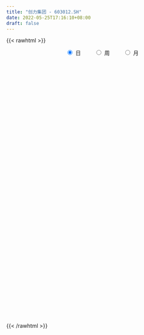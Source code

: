 ```yaml
---
title: "创力集团 - 603012.SH"
date: 2022-05-25T17:16:10+08:00
draft: false
---
```

{{< rawhtml >}}
    <div style="text-align: center">
        <label style="padding: 1rem;"><input style="margin-right: .5rem" type="radio" name="period" value="D" checked onclick="period_change(this)">日</label>
        <label style="padding: 1rem;"><input style="margin-right: .5rem" type="radio" name="period" value="W" onclick="period_change(this)">周</label>
        <label style="padding: 1rem;"><input style="margin-right: .5rem" type="radio" name="period" value="M" onclick="period_change(this)">月</label>
    </div>
    <div id="chart" style="height: 700px;"></div> 
    <script type="text/javascript">
        const D_v = [49134.76,52900.0,35816.13,26841.13,29057.6,27518.7,40029.19,51443.96,46994.17,50228.23,47856.1,53039.16,45746.02,43831.48,39618.85,50932.14,37937.6,41928.5,29334.98,62274.0,49939.37,54077.0,96234.49,54763.0,52448.29,65142.32,122065.35,50499.77,49640.0,62886.19,65295.44,42639.37,26432.0,39417.0,42743.32,111677.88,68795.83,71838.37,43746.39,52256.11,70603.45,44022.0,44581.0,100361.8,37269.0,68575.47,31323.61,36692.0,30633.0,45689.68,49119.52,37337.6,41322.17,32596.25,42592.63,42567.45,33638.66,44742.46,47388.34,33550.52,63958.04,43003.4,51099.55,42332.17,59109.23,91582.39,88339.27,42454.72,45867.67,53052.79,71386.95,60167.61,51679.77,152669.3,84692.85,54026.0,48400.93,95349.55,54876.94,103640.21,66366.0,68242.47,93197.24,145219.32,107615.46,129062.37,117780.43,135366.41,150474.89,130066.0,105312.2,91134.79,96729.47,118208.81,59027.81,66974.62,49202.6,153869.05,80289.12,54904.39,75326.44,35738.0,54633.0,38986.63,38415.63,35247.13,38140.43,32706.7,43052.57,28504.0,52843.4,66529.75,51780.32,41230.1,41879.2,38614.78,49550.28,45642.62,40125.0,41425.92,43320.78,47600.72,60922.6,105238.0,94136.9,88737.81,129281.83,122773.58,89080.49,118398.38,136989.49,129522.92,115368.65,111066.27,96239.95,100683.89,104683.62,68178.0,99521.0,63996.72,71053.99,85833.02,130014.89,91969.0,85530.6,113563.0,92791.98,64407.01,101480.06,86436.87,104416.87,83138.25,93404.64,58014.0,60402.0,59133.79,72729.0,60519.59,118370.67,86194.23,72369.69,76756.71,71812.62,79293.2,99622.66,94261.58,125903.48,103504.47,121017.3,78877.15,116694.32,89183.25,74666.32,106933.82,68731.0,74894.0,74485.32,49426.0,69170.62,58722.0,52043.0,72165.0,63357.92,68767.72,53890.54,53030.5,77468.39,75957.6,62634.0,46409.0,88555.0,54325.0,53070.68,86004.0,77472.02,138871.46,85417.32,92915.15,101293.27,104555.32,84916.66,65268.7,63273.0,124234.97,83502.46,73258.38,67217.0,63307.55,45918.98,48925.9,56658.88,69695.99,68005.3,42758.41,50721.0,74134.02,47641.63,55726.61,52522.43,55607.0,67197.0,64188.0,80020.0,52471.0,83960.81,71312.69,55351.85,92984.51,88103.36,75093.83,113442.0,84686.7,87783.46,67903.82,70673.42,65594.49,52925.0,54372.0,94815.0,80224.73,47563.49,50008.57,54007.0,59551.98,45198.87,40238.69,72656.3,94318.41,104133.36,62610.58]
const D_histogram = [0.0,-0.0069178348,-0.0121325961,-0.016604298,-0.0190871799,-0.0201434659,-0.0145500609,-0.0094522303,-0.0036471194,0.0029307132,0.0027235373,0.0051861375,0.0066667718,0.0055884044,0.0079914924,0.0054125582,0.0017483746,-0.0011315715,-0.0008137154,0.0040463597,0.006384001,0.0031744763,0.0100508182,0.0113782293,0.0142375729,0.0191511134,0.0256891364,0.0271004789,0.021971882,0.016153832,0.0069809369,0.0025520037,0.0000464961,-0.0087803284,-0.0089611469,0.0014124998,0.0050909251,0.0011775996,-0.000271686,-0.0045672026,-0.0033911509,-0.0013922542,-0.0047228162,-0.0169520116,-0.0245063367,-0.0350604449,-0.0379271126,-0.0389296056,-0.0354315061,-0.0368732626,-0.0418897809,-0.045597558,-0.0539303374,-0.0499241797,-0.0363659074,-0.0231920064,-0.0134494667,-0.007614057,-0.0083451685,-0.0029238756,0.0111815093,0.0191159994,0.0278285971,0.0326796818,0.0373343662,0.028773319,0.0123121113,0.0051358074,0.0003145297,-0.005969524,0.0018506716,0.0085243222,0.0147482448,0.0279885237,0.0314669406,0.0317636308,0.0331690109,0.0376727316,0.0386910628,0.0424886651,0.0426269308,0.0422817215,0.0415552074,0.0450003076,0.0399279294,0.0443699219,0.0314669942,0.0338243451,0.0295914583,0.0252114481,0.0221877223,0.0118257315,-0.0045340321,-0.0346341465,-0.0487152518,-0.0608412386,-0.0601184584,-0.0378414779,-0.0210052357,-0.0147956178,-0.0200055948,-0.0205672607,-0.0264354312,-0.0244127423,-0.0226000197,-0.0241532991,-0.0276798476,-0.0309188941,-0.0350138267,-0.0361598622,-0.0404205065,-0.0373833778,-0.0241025637,-0.0152532998,-0.0115253033,-0.0092618473,0.0015587681,0.0082375851,0.0145042199,0.0182364115,0.0239719109,0.0274168605,0.0336502958,0.043142567,0.0483378925,0.0530101629,0.0518834303,0.0559972802,0.0617761886,0.0617732166,0.0560911062,0.044466738,0.0283495443,0.0159402,0.0077454045,0.007709551,0.002561046,-0.0010606774,-0.0150203491,-0.0244827967,-0.0286601031,-0.0311550118,-0.0355845137,-0.0389987449,-0.040870582,-0.0352026328,-0.0288548407,-0.0255388152,-0.0178568994,-0.0109914105,-0.0043343141,0.0018530687,-0.0034315352,-0.0041345297,-0.0000050547,0.0011932664,0.0049560958,0.0062886999,0.0143101915,0.0139456765,0.0153322415,0.0087742453,0.0052186543,0.0056339384,0.0078653025,0.0085473456,0.0005449495,0.0028338114,-0.0025932965,-0.0061844497,-0.0186333384,-0.0314717874,-0.0374278954,-0.05398899,-0.0596132803,-0.0681627146,-0.0594349178,-0.046581915,-0.0285200358,-0.0119042243,-0.0015059126,-0.0012898635,0.0052992877,0.0065910104,0.0108614376,0.0116448277,0.0178331225,0.0276822377,0.028397481,0.0283909856,0.0189332771,0.0135770169,0.0059358912,0.0106513967,0.015820385,0.0235192894,0.022774052,0.0205524099,0.0098168853,-0.0063527532,-0.0154936212,-0.0177999694,-0.0265101037,-0.050204165,-0.0551299354,-0.0510991184,-0.041549323,-0.0276699022,-0.0174848627,-0.0069185717,-0.0030332196,0.0034878291,0.0081202046,0.0074783921,0.0092910106,0.0163548823,0.0167299121,0.0211510113,0.0195318432,0.0116144086,-0.0024147906,-0.0042175485,-0.0008056003,0.0044214476,0.0092257237,0.0166830224,0.01899247,0.0249309346,0.0161832773,0.0050340914,-0.0268308168,-0.0559084884,-0.0598894421,-0.0554531905,-0.037551068,-0.0197197905,-0.0123953665,-0.0037158454,0.0117482652,0.0153111548,0.0201273927,0.0254308555,0.0236837802,0.0226605816,0.0240076146,0.0241622244,0.0279735073,0.0363658777,0.0273232821,0.0313770757]
const D_fast = [0.0,-0.0086472934,-0.0168952038,-0.0255179802,-0.0327726571,-0.0388648096,-0.0369089198,-0.0341741467,-0.0292808157,-0.0219703049,-0.0214965963,-0.0177374618,-0.0145901346,-0.0142714009,-0.0098704397,-0.0110962344,-0.0143233244,-0.0174861633,-0.0173717361,-0.011500071,-0.0075664295,-0.0099823351,-0.0005932887,0.0035786798,0.0099974166,0.0196987355,0.0326590425,0.0408455048,0.0412098783,0.0394302863,0.0320026255,0.0282116932,0.0257178096,0.014695903,0.0122747977,0.0230015694,0.027952726,0.0243338004,0.0228165933,0.017379276,0.01770754,0.0193583732,0.0148471071,-0.0016200911,-0.0153010004,-0.0346202199,-0.0469686657,-0.0577035602,-0.0630633371,-0.0737234093,-0.0892123728,-0.1043195395,-0.1261349032,-0.1346097904,-0.130142995,-0.1227670955,-0.1163869225,-0.1124550271,-0.1152724307,-0.1105821067,-0.0936813445,-0.0809678545,-0.0652981076,-0.0522771024,-0.0382888265,-0.0396565439,-0.0530397238,-0.0589320758,-0.0636747211,-0.0714511558,-0.0631682923,-0.0543635611,-0.0444525774,-0.0242151675,-0.0128700155,-0.0046324175,0.0050652152,0.0189871188,0.0296782157,0.0440979843,0.0548929827,0.0651182038,0.0747804916,0.0894756687,0.0943852727,0.1099197458,0.1048835666,0.1156970037,0.1188619815,0.1207848333,0.1233080382,0.1159024803,0.0984092086,0.0596505576,0.0333906394,0.0060543429,-0.0082524915,0.0045641196,0.0161490528,0.0186597663,0.0084483906,0.0027449095,-0.0097321188,-0.0138126155,-0.0176498978,-0.025241502,-0.0356880123,-0.0466567824,-0.0595051717,-0.0696911728,-0.0840569437,-0.0903656595,-0.0831104862,-0.0780745473,-0.0772278766,-0.0772798824,-0.066069575,-0.0573313617,-0.047438672,-0.0391473775,-0.0274189003,-0.0171197356,-0.0024737263,0.0178041866,0.0350839852,0.0530087963,0.0648529213,0.0829660913,0.1041890468,0.1196293789,0.1279700451,0.1274623614,0.1184325538,0.1100082595,0.1037498151,0.1056413494,0.1011331059,0.097246213,0.0795314541,0.0639483073,0.0526059752,0.0423223135,0.0289966832,0.0158327657,0.0037432832,0.0006105742,-0.0002553439,-0.0033240223,-0.0001063313,0.0040113051,0.0095848229,0.0162354728,0.0100929852,0.0083563583,0.0124845696,0.0139812073,0.0189830607,0.0218878397,0.0334868792,0.0366087833,0.0418284087,0.0374639738,0.0352130464,0.0370368151,0.0412345049,0.0440533843,0.0361872256,0.0391845403,0.0331091083,0.0279718427,0.0108646193,-0.0098417764,-0.0251548583,-0.0552132003,-0.0757408108,-0.1013309237,-0.1074618564,-0.1062543323,-0.0953224621,-0.0816827066,-0.0716608731,-0.0717672899,-0.0638533168,-0.0609138414,-0.0539280548,-0.0502334578,-0.0395868823,-0.0228172077,-0.0150025942,-0.0079113432,-0.0126357324,-0.0145977384,-0.0207548913,-0.0133765366,-0.004252452,0.0093262747,0.0142745503,0.0171910107,0.0089097074,-0.0088481194,-0.0218623926,-0.0286187333,-0.0439563935,-0.0802014961,-0.0989097503,-0.1076537129,-0.1084912482,-0.1015293029,-0.0957154791,-0.086878831,-0.0837517839,-0.076358778,-0.0696963513,-0.0684685657,-0.0643331945,-0.0531806023,-0.0486230945,-0.0389142425,-0.0356504497,-0.0406642822,-0.055297179,-0.0581543241,-0.0549437759,-0.0486113661,-0.0415006591,-0.0298726048,-0.0228150396,-0.0106438414,-0.0153456794,-0.0252363425,-0.0638089549,-0.1068637486,-0.1258170628,-0.1352441088,-0.1267297533,-0.1138284235,-0.1096028412,-0.1018522813,-0.0834511044,-0.0760604262,-0.0662123401,-0.0545511634,-0.0503772937,-0.0457353469,-0.0383864102,-0.0321912443,-0.0213865845,-0.0039027447,-0.0061145198,0.0057835427]
const D_slow = [0.0,-0.0017294587,-0.0047626077,-0.0089136822,-0.0136854772,-0.0187213437,-0.0223588589,-0.0247219165,-0.0256336963,-0.024901018,-0.0242201337,-0.0229235993,-0.0212569064,-0.0198598053,-0.0178619321,-0.0165087926,-0.016071699,-0.0163545918,-0.0165580207,-0.0155464307,-0.0139504305,-0.0131568114,-0.0106441069,-0.0077995495,-0.0042401563,0.000547622,0.0069699061,0.0137450259,0.0192379964,0.0232764543,0.0250216886,0.0256596895,0.0256713135,0.0234762314,0.0212359447,0.0215890696,0.0228618009,0.0231562008,0.0230882793,0.0219464786,0.0210986909,0.0207506274,0.0195699233,0.0153319204,0.0092053363,0.000440225,-0.0090415531,-0.0187739545,-0.0276318311,-0.0368501467,-0.0473225919,-0.0587219814,-0.0722045658,-0.0846856107,-0.0937770876,-0.0995750891,-0.1029374558,-0.1048409701,-0.1069272622,-0.1076582311,-0.1048628538,-0.1000838539,-0.0931267047,-0.0849567842,-0.0756231927,-0.0684298629,-0.0653518351,-0.0640678832,-0.0639892508,-0.0654816318,-0.0650189639,-0.0628878833,-0.0592008221,-0.0522036912,-0.0443369561,-0.0363960484,-0.0281037956,-0.0186856128,-0.0090128471,0.0016093192,0.0122660519,0.0228364823,0.0332252841,0.044475361,0.0544573434,0.0655498239,0.0734165724,0.0818726587,0.0892705232,0.0955733853,0.1011203158,0.1040767487,0.1029432407,0.0942847041,0.0821058911,0.0668955815,0.0518659669,0.0424055974,0.0371542885,0.0334553841,0.0284539854,0.0233121702,0.0167033124,0.0106001268,0.0049501219,-0.0010882029,-0.0080081648,-0.0157378883,-0.024491345,-0.0335313105,-0.0436364372,-0.0529822816,-0.0590079226,-0.0628212475,-0.0657025733,-0.0680180351,-0.0676283431,-0.0655689468,-0.0619428919,-0.057383789,-0.0513908113,-0.0445365961,-0.0361240222,-0.0253383804,-0.0132539073,-0.0000013666,0.012969491,0.0269688111,0.0424128582,0.0578561623,0.0718789389,0.0829956234,0.0900830095,0.0940680595,0.0960044106,0.0979317983,0.0985720599,0.0983068905,0.0945518032,0.088431104,0.0812660783,0.0734773253,0.0645811969,0.0548315107,0.0446138652,0.035813207,0.0285994968,0.022214793,0.0177505681,0.0150027155,0.013919137,0.0143824042,0.0135245204,0.012490888,0.0124896243,0.0127879409,0.0140269648,0.0155991398,0.0191766877,0.0226631068,0.0264961672,0.0286897285,0.0299943921,0.0314028767,0.0333692023,0.0355060387,0.0356422761,0.0363507289,0.0357024048,0.0341562924,0.0294979578,0.0216300109,0.0122730371,-0.0012242104,-0.0161275305,-0.0331682091,-0.0480269386,-0.0596724173,-0.0668024263,-0.0697784823,-0.0701549605,-0.0704774264,-0.0691526045,-0.0675048518,-0.0647894924,-0.0618782855,-0.0574200049,-0.0504994454,-0.0434000752,-0.0363023288,-0.0315690095,-0.0281747553,-0.0266907825,-0.0240279333,-0.0200728371,-0.0141930147,-0.0084995017,-0.0033613992,-0.0009071779,-0.0024953662,-0.0063687715,-0.0108187639,-0.0174462898,-0.029997331,-0.0437798149,-0.0565545945,-0.0669419252,-0.0738594008,-0.0782306164,-0.0799602594,-0.0807185643,-0.079846607,-0.0778165559,-0.0759469578,-0.0736242052,-0.0695354846,-0.0653530066,-0.0600652538,-0.055182293,-0.0522786908,-0.0528823885,-0.0539367756,-0.0541381757,-0.0530328137,-0.0507263828,-0.0465556272,-0.0418075097,-0.035574776,-0.0315289567,-0.0302704339,-0.0369781381,-0.0509552602,-0.0659276207,-0.0797909183,-0.0891786853,-0.094108633,-0.0972074746,-0.0981364359,-0.0951993696,-0.091371581,-0.0863397328,-0.0799820189,-0.0740610739,-0.0683959285,-0.0623940248,-0.0563534687,-0.0493600919,-0.0402686224,-0.0334378019,-0.025593533]
const D_data = [['2021-05-14', 6.0784, 6.0883, 6.0193, 6.108],['2021-05-17', 6.108, 5.9799, 5.9799, 6.1474],['2021-05-18', 5.9799, 5.9602, 5.8913, 6.0095],['2021-05-19', 5.9405, 5.9307, 5.9011, 5.9405],['2021-05-20', 5.911, 5.9208, 5.911, 5.9701],['2021-05-21', 5.9208, 5.911, 5.9011, 5.9504],['2021-05-24', 5.9208, 5.9898, 5.911, 6.0095],['2021-05-25', 5.9799, 5.9996, 5.911, 6.0193],['2021-05-26', 5.9799, 6.0292, 5.9504, 6.039],['2021-05-27', 6.039, 6.0686, 6.0095, 6.0784],['2021-05-28', 6.0784, 5.9996, 5.9701, 6.0981],['2021-05-31', 5.9898, 6.039, 5.9307, 6.0686],['2021-06-01', 6.039, 6.039, 5.9898, 6.0686],['2021-06-02', 6.08, 6.01, 5.99, 6.08],['2021-06-03', 6.0, 6.06, 6.0, 6.08],['2021-06-04', 6.04, 6.0, 5.99, 6.07],['2021-06-07', 6.0, 5.97, 5.95, 6.02],['2021-06-08', 5.99, 5.96, 5.94, 6.01],['2021-06-09', 5.95, 5.99, 5.94, 6.0],['2021-06-10', 6.0, 6.06, 5.98, 6.06],['2021-06-11', 6.06, 6.05, 6.04, 6.1],['2021-06-15', 6.07, 5.98, 5.96, 6.1],['2021-06-16', 5.98, 6.12, 5.92, 6.15],['2021-06-17', 6.14, 6.08, 6.06, 6.15],['2021-06-18', 6.06, 6.12, 6.05, 6.13],['2021-06-21', 6.1, 6.18, 6.08, 6.2],['2021-06-22', 6.19, 6.25, 6.15, 6.38],['2021-06-23', 6.26, 6.23, 6.2, 6.27],['2021-06-24', 6.23, 6.16, 6.14, 6.25],['2021-06-25', 6.16, 6.14, 6.1, 6.22],['2021-06-28', 6.14, 6.07, 6.07, 6.15],['2021-06-29', 6.07, 6.1, 6.04, 6.12],['2021-06-30', 6.12, 6.11, 6.07, 6.12],['2021-07-01', 6.09, 6.0, 6.0, 6.1],['2021-07-02', 5.99, 6.08, 5.96, 6.08],['2021-07-05', 6.1, 6.24, 6.01, 6.25],['2021-07-06', 6.22, 6.2, 6.14, 6.22],['2021-07-07', 6.18, 6.11, 6.08, 6.21],['2021-07-08', 6.11, 6.13, 6.09, 6.16],['2021-07-09', 6.13, 6.08, 6.05, 6.14],['2021-07-12', 6.1, 6.14, 6.08, 6.17],['2021-07-13', 6.16, 6.16, 6.09, 6.17],['2021-07-14', 6.15, 6.09, 6.08, 6.16],['2021-07-15', 6.1, 5.93, 5.89, 6.11],['2021-07-16', 5.95, 5.92, 5.91, 5.98],['2021-07-19', 5.92, 5.81, 5.76, 5.92],['2021-07-20', 5.78, 5.84, 5.73, 5.84],['2021-07-21', 5.85, 5.82, 5.79, 5.87],['2021-07-22', 5.81, 5.85, 5.78, 5.85],['2021-07-23', 5.85, 5.76, 5.75, 5.85],['2021-07-26', 5.74, 5.66, 5.6, 5.77],['2021-07-27', 5.63, 5.61, 5.6, 5.74],['2021-07-28', 5.61, 5.47, 5.42, 5.66],['2021-07-29', 5.53, 5.56, 5.48, 5.58],['2021-07-30', 5.53, 5.68, 5.51, 5.71],['2021-08-02', 5.68, 5.71, 5.61, 5.71],['2021-08-03', 5.71, 5.7, 5.67, 5.77],['2021-08-04', 5.71, 5.67, 5.64, 5.73],['2021-08-05', 5.66, 5.58, 5.58, 5.71],['2021-08-06', 5.63, 5.65, 5.56, 5.65],['2021-08-09', 5.66, 5.8, 5.65, 5.83],['2021-08-10', 5.84, 5.78, 5.73, 5.84],['2021-08-11', 5.79, 5.84, 5.75, 5.85],['2021-08-12', 5.82, 5.84, 5.81, 5.87],['2021-08-13', 5.83, 5.88, 5.76, 5.89],['2021-08-16', 5.72, 5.72, 5.66, 5.75],['2021-08-17', 5.7, 5.56, 5.55, 5.72],['2021-08-18', 5.54, 5.61, 5.52, 5.62],['2021-08-19', 5.6, 5.6, 5.54, 5.62],['2021-08-20', 5.57, 5.54, 5.48, 5.59],['2021-08-23', 5.57, 5.71, 5.57, 5.73],['2021-08-24', 5.74, 5.73, 5.7, 5.77],['2021-08-25', 5.73, 5.76, 5.69, 5.77],['2021-08-26', 5.78, 5.91, 5.75, 6.05],['2021-08-27', 5.94, 5.85, 5.82, 5.96],['2021-08-30', 5.83, 5.84, 5.8, 5.88],['2021-08-31', 5.84, 5.88, 5.82, 5.91],['2021-09-01', 5.87, 5.96, 5.86, 6.04],['2021-09-02', 5.98, 5.96, 5.89, 5.98],['2021-09-03', 5.96, 6.04, 5.91, 6.12],['2021-09-06', 6.07, 6.04, 5.97, 6.07],['2021-09-07', 6.04, 6.07, 6.02, 6.1],['2021-09-08', 6.07, 6.1, 6.06, 6.15],['2021-09-09', 6.11, 6.2, 6.09, 6.34],['2021-09-10', 6.21, 6.13, 6.11, 6.28],['2021-09-13', 6.1, 6.29, 6.08, 6.34],['2021-09-14', 6.26, 6.09, 6.07, 6.31],['2021-09-15', 6.08, 6.29, 6.07, 6.35],['2021-09-16', 6.31, 6.24, 6.21, 6.45],['2021-09-17', 6.34, 6.25, 6.18, 6.5],['2021-09-22', 6.17, 6.28, 6.1, 6.28],['2021-09-23', 6.27, 6.18, 6.15, 6.33],['2021-09-24', 6.19, 6.05, 6.03, 6.2],['2021-09-27', 6.02, 5.75, 5.74, 6.07],['2021-09-28', 5.75, 5.81, 5.71, 5.88],['2021-09-29', 5.79, 5.73, 5.73, 5.87],['2021-09-30', 5.8, 5.82, 5.78, 5.87],['2021-10-08', 5.85, 6.12, 5.85, 6.24],['2021-10-11', 6.19, 6.14, 6.07, 6.19],['2021-10-12', 6.16, 6.06, 6.02, 6.16],['2021-10-13', 6.06, 5.91, 5.85, 6.09],['2021-10-14', 5.92, 5.94, 5.89, 5.97],['2021-10-15', 5.95, 5.84, 5.83, 5.95],['2021-10-18', 5.84, 5.91, 5.81, 5.93],['2021-10-19', 5.91, 5.9, 5.88, 5.95],['2021-10-20', 5.89, 5.84, 5.82, 5.89],['2021-10-21', 5.83, 5.78, 5.76, 5.86],['2021-10-22', 5.76, 5.74, 5.73, 5.83],['2021-10-25', 5.74, 5.68, 5.64, 5.77],['2021-10-26', 5.66, 5.67, 5.64, 5.71],['2021-10-27', 5.67, 5.58, 5.5, 5.67],['2021-10-28', 5.7, 5.63, 5.58, 5.78],['2021-10-29', 5.63, 5.77, 5.58, 5.77],['2021-11-01', 5.78, 5.75, 5.68, 5.8],['2021-11-02', 5.75, 5.7, 5.68, 5.79],['2021-11-03', 5.7, 5.68, 5.64, 5.72],['2021-11-04', 5.69, 5.81, 5.69, 5.81],['2021-11-05', 5.81, 5.8, 5.78, 5.87],['2021-11-08', 5.76, 5.83, 5.74, 5.86],['2021-11-09', 5.82, 5.83, 5.8, 5.86],['2021-11-10', 5.84, 5.89, 5.78, 5.89],['2021-11-11', 5.89, 5.9, 5.85, 5.92],['2021-11-12', 5.91, 5.98, 5.88, 6.01],['2021-11-15', 5.94, 6.09, 5.93, 6.15],['2021-11-16', 6.09, 6.11, 6.04, 6.16],['2021-11-17', 6.13, 6.17, 6.06, 6.2],['2021-11-18', 6.16, 6.15, 6.14, 6.34],['2021-11-19', 6.14, 6.27, 6.12, 6.31],['2021-11-22', 6.3, 6.37, 6.28, 6.38],['2021-11-23', 6.38, 6.37, 6.29, 6.44],['2021-11-24', 6.36, 6.34, 6.25, 6.38],['2021-11-25', 6.35, 6.27, 6.24, 6.35],['2021-11-26', 6.27, 6.18, 6.15, 6.3],['2021-11-29', 6.16, 6.18, 6.06, 6.22],['2021-11-30', 6.18, 6.2, 6.16, 6.32],['2021-12-01', 6.22, 6.3, 6.15, 6.3],['2021-12-02', 6.36, 6.24, 6.21, 6.39],['2021-12-03', 6.28, 6.25, 6.16, 6.28],['2021-12-06', 6.26, 6.08, 6.06, 6.26],['2021-12-07', 6.13, 6.07, 6.02, 6.15],['2021-12-08', 6.1, 6.09, 6.04, 6.13],['2021-12-09', 6.09, 6.08, 6.05, 6.12],['2021-12-10', 6.05, 6.02, 5.98, 6.1],['2021-12-13', 6.02, 5.99, 5.97, 6.05],['2021-12-14', 5.99, 5.97, 5.91, 6.0],['2021-12-15', 5.99, 6.05, 5.95, 6.07],['2021-12-16', 6.05, 6.07, 6.01, 6.07],['2021-12-17', 6.07, 6.04, 6.02, 6.08],['2021-12-20', 6.01, 6.11, 5.95, 6.11],['2021-12-21', 6.09, 6.13, 6.06, 6.14],['2021-12-22', 6.13, 6.16, 6.1, 6.23],['2021-12-23', 6.16, 6.19, 6.14, 6.23],['2021-12-24', 6.21, 6.05, 6.04, 6.23],['2021-12-27', 6.05, 6.09, 6.02, 6.12],['2021-12-28', 6.09, 6.16, 6.05, 6.17],['2021-12-29', 6.15, 6.14, 6.1, 6.17],['2021-12-30', 6.14, 6.19, 6.12, 6.21],['2021-12-31', 6.21, 6.18, 6.15, 6.24],['2022-01-04', 6.17, 6.3, 6.16, 6.33],['2022-01-05', 6.27, 6.23, 6.17, 6.29],['2022-01-06', 6.25, 6.27, 6.2, 6.29],['2022-01-07', 6.26, 6.17, 6.17, 6.29],['2022-01-10', 6.16, 6.19, 6.14, 6.21],['2022-01-11', 6.21, 6.24, 6.19, 6.29],['2022-01-12', 6.23, 6.28, 6.2, 6.3],['2022-01-13', 6.32, 6.28, 6.25, 6.35],['2022-01-14', 6.27, 6.16, 6.13, 6.29],['2022-01-17', 6.19, 6.28, 6.16, 6.31],['2022-01-18', 6.29, 6.18, 6.13, 6.33],['2022-01-19', 6.17, 6.18, 6.12, 6.22],['2022-01-20', 6.17, 6.02, 6.02, 6.24],['2022-01-21', 6.0, 5.93, 5.92, 6.09],['2022-01-24', 5.96, 5.94, 5.84, 5.99],['2022-01-25', 5.9, 5.71, 5.66, 5.92],['2022-01-26', 5.73, 5.74, 5.67, 5.76],['2022-01-27', 5.75, 5.61, 5.6, 5.75],['2022-01-28', 5.68, 5.77, 5.63, 5.84],['2022-02-07', 5.8, 5.83, 5.78, 5.86],['2022-02-08', 5.86, 5.94, 5.8, 5.94],['2022-02-09', 5.95, 5.99, 5.92, 6.01],['2022-02-10', 5.98, 5.97, 5.94, 6.01],['2022-02-11', 5.95, 5.86, 5.84, 6.03],['2022-02-14', 5.89, 5.95, 5.83, 6.0],['2022-02-15', 5.97, 5.9, 5.83, 5.97],['2022-02-16', 5.9, 5.95, 5.9, 5.97],['2022-02-17', 5.94, 5.92, 5.91, 5.99],['2022-02-18', 5.9, 6.01, 5.87, 6.06],['2022-02-21', 6.01, 6.11, 5.98, 6.11],['2022-02-22', 6.08, 6.04, 6.0, 6.09],['2022-02-23', 6.03, 6.05, 6.02, 6.1],['2022-02-24', 6.05, 5.92, 5.83, 6.07],['2022-02-25', 5.94, 5.94, 5.91, 6.0],['2022-02-28', 5.95, 5.88, 5.86, 5.97],['2022-03-01', 5.92, 6.03, 5.92, 6.05],['2022-03-02', 6.01, 6.07, 5.99, 6.09],['2022-03-03', 6.08, 6.15, 6.07, 6.22],['2022-03-04', 6.15, 6.08, 6.05, 6.16],['2022-03-07', 6.1, 6.07, 6.05, 6.18],['2022-03-08', 6.03, 5.94, 5.91, 6.08],['2022-03-09', 5.94, 5.8, 5.63, 5.98],['2022-03-10', 5.88, 5.81, 5.79, 5.93],['2022-03-11', 5.77, 5.85, 5.67, 5.86],['2022-03-14', 5.79, 5.72, 5.72, 5.86],['2022-03-15', 5.74, 5.41, 5.36, 5.74],['2022-03-16', 5.5, 5.52, 5.31, 5.56],['2022-03-17', 5.57, 5.58, 5.55, 5.64],['2022-03-18', 5.58, 5.64, 5.53, 5.67],['2022-03-21', 5.62, 5.72, 5.62, 5.74],['2022-03-22', 5.7, 5.71, 5.67, 5.74],['2022-03-23', 5.72, 5.75, 5.66, 5.76],['2022-03-24', 5.72, 5.69, 5.67, 5.74],['2022-03-25', 5.69, 5.74, 5.64, 5.81],['2022-03-28', 5.72, 5.74, 5.63, 5.83],['2022-03-29', 5.76, 5.68, 5.66, 5.78],['2022-03-30', 5.69, 5.71, 5.67, 5.74],['2022-03-31', 5.73, 5.8, 5.67, 5.8],['2022-04-01', 5.75, 5.74, 5.7, 5.81],['2022-04-06', 5.71, 5.81, 5.71, 5.83],['2022-04-07', 5.78, 5.75, 5.7, 5.82],['2022-04-08', 5.72, 5.65, 5.62, 5.75],['2022-04-11', 5.62, 5.51, 5.43, 5.69],['2022-04-12', 5.49, 5.61, 5.45, 5.64],['2022-04-13', 5.61, 5.67, 5.56, 5.77],['2022-04-14', 5.69, 5.71, 5.65, 5.76],['2022-04-15', 5.68, 5.73, 5.64, 5.85],['2022-04-18', 5.73, 5.8, 5.7, 5.83],['2022-04-19', 5.83, 5.77, 5.74, 5.83],['2022-04-20', 5.76, 5.85, 5.76, 5.91],['2022-04-21', 5.82, 5.67, 5.66, 5.9],['2022-04-22', 5.63, 5.59, 5.54, 5.69],['2022-04-25', 5.56, 5.2, 5.15, 5.56],['2022-04-26', 5.2, 5.03, 5.01, 5.27],['2022-04-27', 5.02, 5.2, 5.0, 5.23],['2022-04-28', 5.19, 5.25, 5.15, 5.28],['2022-04-29', 5.24, 5.43, 5.24, 5.49],['2022-05-05', 5.45, 5.49, 5.42, 5.59],['2022-05-06', 5.41, 5.4, 5.31, 5.46],['2022-05-09', 5.35, 5.44, 5.34, 5.5],['2022-05-10', 5.41, 5.58, 5.37, 5.64],['2022-05-11', 5.56, 5.48, 5.47, 5.62],['2022-05-12', 5.43, 5.52, 5.41, 5.53],['2022-05-13', 5.54, 5.56, 5.48, 5.56],['2022-05-16', 5.57, 5.49, 5.48, 5.59],['2022-05-17', 5.5, 5.5, 5.4, 5.51],['2022-05-18', 5.48, 5.54, 5.48, 5.57],['2022-05-19', 5.48, 5.54, 5.44, 5.54],['2022-05-20', 5.54, 5.61, 5.52, 5.64],['2022-05-23', 5.61, 5.72, 5.58, 5.74],['2022-05-24', 5.8, 5.52, 5.52, 5.8],['2022-05-25', 5.53, 5.69, 5.53, 5.7]]
const W_v = [105247.36,137842.44,85146.17,95644.42,112969.95,195517.66,73895.87,112610.85,242609.69,505436.7500000001,366494.74,169638.39,194723.66,122050.23,93351.18,89242.83,87369.17,117222.63,80517.24,59405.29,129270.15,161091.25,87590.98,55662.98,62941.27,247793.14,72636.02,79813.88,66502.0,137229.39,30449.91,17269.0,56887.29,96688.66,65931.71,70434.5,73745.98,54755.0,78819.6,128173.38,78892.45,33805.63,158779.56,95606.41,98646.13,178198.66,222525.4,204580.41,141627.72,99595.0,203423.98,167184.68,74046.44,66347.65,217380.08,265452.09,84425.92,56750.46,77958.43,202042.98,112754.0,225636.35,242114.74,260082.81,167919.29,117003.52,324337.81,201101.0,126454.95,168711.06,165457.18,209551.4,76734.18,53955.3,140613.88,80121.52,173353.58,99918.36,81402.83,83582.55,90172.47,356916.36,435969.1,510467.9500000001,595436.54,315039.41,236651.69,338543.54,278069.07,218567.07,853089.12,158027.34,514707.32,343469.91,308539.74,420811.97,385296.14,338963.21,343234.47,246878.87,288758.91,156318.5,244978.53,160645.76,109330.0,182703.14,252841.56,257412.2,195202.34,231028.4,506430.15,870563.5999999999,504553.51,74813.41,427600.59,447072.93,407822.67,533213.76,263323.68,357629.54,438578.41,437084.3,660596.99,6839292.3900000006,3842480.3000000003,1636933.8999999999,1484997.4099999999,1430325.2399999998,1326286.02,816589.5600000001,1278328.3100000001,1288887.6400000001,1668083.5,1428461.24,1464945.29,1592812.8499999999,851714.04,633138.03,1136349.4100000001,1540359.97,1581999.6699999999,846848.03,835350.37,741372.58,813012.67,1104414.9199999999,554375.61,744243.74,577262.3100000001,525088.92,331144.44,1640024.6699999999,2794530.9800000004,1899220.5299999998,1102976.26,637766.42,770234.3,765613.62,724834.0699999999,893181.4999999999,710309.3899999999,1039313.1900000001,464496.02,328950.17,150393.83,47370.74,297278.15,255096.34,332105.46,400703.73,329577.8,313544.92,293853.07,210911.88,267040.31,379275.62,266733.91,247039.74,304703.18,305597.99,270402.96,230199.13,305941.99,138955.22,127978.85,311112.43,290944.6,247826.74,205057.86,239040.69,189899.52,130952.62,176720.93,690055.03,319963.23,84057.1,261819.24,172133.56,236551.65,233167.65,221414.45,257522.78,350233.63,216527.13,348314.58,296837.25,212913.76,202968.17,201887.43,259502.39,321296.84,420596.48,356293.63,480640.49,662750.1,293176.46,293413.84,153869.05,300890.95,183496.52,242710.04,216916.98,233395.02,540168.12,589359.9299999999,480851.73,450419.6200000001,448261.59,468876.69,310798.38,353691.3,470893.54,509276.49,399710.46,301526.62,316515.07,327880.6,440835.48,448949.1,411485.81,284507.3,283260.36,163856.04,347836.81,382846.24,424489.4,118519.49,326983.79,271652.84,261062.35]
const W_histogram = [0.0,-0.0036950427,-0.0088912951,-0.0141167841,-0.0190544941,-0.0050279626,-0.0001711538,0.0147022723,0.0374977011,0.1064806129,0.111860266,0.1020966976,0.1059036807,0.0635815181,0.0326022916,-0.0118879837,-0.0261559778,-0.076099306,-0.1222033658,-0.1410417948,-0.124850767,-0.1063560179,-0.1130161403,-0.1132785206,-0.106176588,-0.0890497705,-0.0854286482,-0.0730178353,-0.0851487113,-0.117371224,-0.119584645,-0.1093777959,-0.0855071416,-0.049208388,-0.0340012257,-0.0364349776,-0.0189166842,-0.0107130155,0.0017192727,0.0044485603,-0.0002950805,0.0046942553,0.0247525817,0.0395930808,0.0459872505,0.0657416623,0.0914529368,0.0540561199,0.0257454469,0.0330944651,0.0052550919,-0.0072374031,-0.0125409379,-0.0037337346,0.0283405251,0.0521731711,0.0626625288,0.0634704687,0.0685595642,0.0827310734,0.0923591934,0.1387188508,0.1780854183,0.1802220914,0.146107627,0.1192343301,0.1191156146,0.1069871549,0.0908247072,0.0721486751,0.0830889721,0.0671952513,0.0419846198,0.018982329,0.0251769932,0.0294487136,0.0297543762,0.0256268752,0.0021393416,-0.0161359641,-0.0109404309,-0.004293675,0.0171808974,0.0201341102,0.0664417803,0.0865134562,0.0802187265,0.0810939081,0.0682612892,0.0355732714,0.0751314451,0.1000870733,0.116210869,0.0897340673,0.0730753126,0.0893082705,0.0984523503,0.1191825093,0.1414766471,0.1346632118,0.1184245075,0.0875166675,0.0619115086,0.0352279325,0.0060726289,-0.0206284882,-0.0225509035,-0.0293332401,-0.0306535856,-0.0084811242,0.0415874887,0.1593453918,0.2694123037,0.3402587625,0.3832712566,0.4032271152,0.4055155398,0.4187307025,0.390445634,0.3161925822,0.3022235924,0.2557303411,-0.2407525569,-0.6079419932,-0.7956392334,-0.9033815341,-0.9439597032,-0.9325652367,-0.898273523,-0.8717869212,-0.8657908281,-0.8099563515,-0.6847490684,-0.6212951679,-0.49324121,-0.4218067028,-0.3774371207,-0.3359318525,-0.2341270415,-0.1354388331,-0.0697212358,-0.0484980011,0.0123177439,0.0741902649,0.0934648489,0.1003815686,0.1207485931,0.1494539506,0.1665940989,0.1870517399,0.1943308806,0.2509952323,0.2979799435,0.3131129636,0.2810054424,0.2643397872,0.2393912453,0.2351575326,0.2241099075,0.22205729,0.2026143134,0.1797402836,0.150482716,0.0951468999,0.0594688809,0.0447709639,0.0363417859,0.0145934797,-0.0005605079,-0.0007279659,-0.0040637996,0.0040024969,-0.0007064579,0.0012804695,-0.0228158218,-0.0562911549,-0.084955121,-0.0862774294,-0.0984869256,-0.1009374959,-0.0994272567,-0.099058637,-0.1249750658,-0.1179491252,-0.0803109814,-0.0472736593,-0.0112073017,0.0060279808,0.0231279126,0.0379302997,0.0384835471,0.0406784545,0.0480915847,0.0695984303,0.0709943149,0.0790335865,0.0906352391,0.0847968494,0.0851092848,0.0834378607,0.0835857949,0.0859521572,0.086198153,0.0798003725,0.0732209626,0.0564949029,0.034157164,0.0145006766,0.0007130043,0.0079175318,-0.0084922239,0.0026581088,0.0228338739,0.041175149,0.0592258047,0.0555914206,0.03651456,0.0424988328,0.0267661244,0.0096725416,0.0008963136,-0.0022087361,0.0079812545,0.0329718948,0.041603383,0.0496447984,0.0376363737,0.0295592341,0.0236640168,0.0270496077,0.0270786266,0.0249405724,0.0074595884,-0.0142714301,-0.0215401686,-0.0154850366,-0.0154007733,-0.0056265412,-0.0138909173,-0.0317202978,-0.0347544194,-0.0346586598,-0.0382707668,-0.0330813104,-0.0366117315,-0.0466154402,-0.0517495268,-0.0413189876,-0.0286053973,-0.0131475748]
const W_fast = [0.0,-0.0046188034,-0.0120378796,-0.0207925645,-0.0304938982,-0.0177243573,-0.0129103369,0.0056386573,0.0378085114,0.1334115764,0.166756296,0.182516902,0.2127998052,0.1863730222,0.1635443686,0.1160820974,0.0952751088,0.0263069541,-0.0503479472,-0.1044468248,-0.1194684888,-0.1275627442,-0.1624769017,-0.1910589122,-0.2105011265,-0.2156367517,-0.2333727914,-0.2392164373,-0.2726344912,-0.3341998098,-0.3663093921,-0.383446992,-0.3809531231,-0.3569564665,-0.3502496106,-0.3617921069,-0.3490029845,-0.3434775697,-0.3306154633,-0.3267740356,-0.3315914466,-0.3254285469,-0.2991820752,-0.2744433059,-0.2565523235,-0.2203624961,-0.1717879875,-0.1956707743,-0.2175450857,-0.2019224511,-0.2284480514,-0.2427498972,-0.2511886664,-0.2433148968,-0.2041555059,-0.167279567,-0.1411245771,-0.1244490201,-0.1022200336,-0.067365756,-0.0346478376,0.0463915325,0.1302794546,0.1774716505,0.1798840928,0.1828193785,0.2124795667,0.2270978957,0.2336416248,0.2330027615,0.2647153015,0.2656203935,0.250905917,0.2326492084,0.2451381209,0.2567720197,0.2645162763,0.2667954942,0.243842796,0.2215334992,0.2239939248,0.2295672619,0.2553370587,0.2633237991,0.3262419142,0.3679419541,0.3817019061,0.4028505647,0.407083268,0.3832885681,0.4416296031,0.4916069996,0.5367835126,0.5327402278,0.5343503011,0.5729103267,0.606667494,0.6571932804,0.71485658,0.7417089477,0.7550763702,0.7460476971,0.7359204153,0.7180438223,0.6904066759,0.6585484368,0.6509882957,0.636872649,0.6278889071,0.6479410875,0.7084065726,0.8660008236,1.0434208115,1.1993319608,1.3381622691,1.4589249065,1.562592216,1.6804900544,1.7498163943,1.7546114881,1.8161983965,1.8336377304,1.2769666931,0.7577917586,0.37118471,0.0375970257,-0.2389710691,-0.4607179118,-0.6509945788,-0.8424547073,-1.0529063213,-1.1995609325,-1.2455409165,-1.337410808,-1.3326671526,-1.3666843211,-1.4166740192,-1.4591517141,-1.4158786635,-1.3510501634,-1.302762875,-1.2936641406,-1.2297689596,-1.1493488723,-1.1067080761,-1.0746959642,-1.0241417915,-0.9580729463,-0.8992842734,-0.8320636974,-0.7762018365,-0.6567886767,-0.5353089797,-0.4418977187,-0.4037538793,-0.3543345876,-0.3194353183,-0.2648796477,-0.2198997959,-0.166438091,-0.1352274893,-0.1131664481,-0.1048033367,-0.1363524279,-0.1571632267,-0.1606684026,-0.1600121342,-0.1781120705,-0.193406185,-0.1937556344,-0.1981074181,-0.1890404974,-0.1939260667,-0.1916190219,-0.2214192686,-0.2689673905,-0.3188701368,-0.3417618025,-0.3785930301,-0.4062779744,-0.4296245493,-0.4540205889,-0.5111807842,-0.5336421248,-0.5160817265,-0.4948628192,-0.4615982871,-0.4428560093,-0.4199740993,-0.3956891373,-0.3855150032,-0.3731504821,-0.3537144558,-0.3148080026,-0.2956635393,-0.267865871,-0.2336054087,-0.218244586,-0.1966548294,-0.1774667883,-0.1564224053,-0.1325680038,-0.1107724698,-0.0972201571,-0.0854943263,-0.0880966603,-0.1018951082,-0.1179264265,-0.1315358477,-0.1223519373,-0.1408847489,-0.1290698891,-0.1031856554,-0.0745505931,-0.0416934862,-0.0314300152,-0.0413782357,-0.0247692548,-0.0338104321,-0.0484858795,-0.0570380291,-0.0606952628,-0.0485099585,-0.0152763446,0.0037559894,0.0242086044,0.0216092731,0.0209219421,0.020942729,0.0310907218,0.0378893974,0.0419864863,0.0263703994,0.0010715233,-0.0115822573,-0.0093983845,-0.0131643146,-0.0047967177,-0.0165338231,-0.0422932781,-0.0540160046,-0.0625849099,-0.0757647085,-0.0788455797,-0.0915289338,-0.1131865025,-0.1312579708,-0.1311571786,-0.1255949376,-0.1134240087]
const W_slow = [0.0,-0.0009237607,-0.0031465845,-0.0066757805,-0.011439404,-0.0126963947,-0.0127391831,-0.009063615,0.0003108103,0.0269309635,0.05489603,0.0804202044,0.1068961245,0.1227915041,0.130942077,0.1279700811,0.1214310866,0.1024062601,0.0718554187,0.03659497,0.0053822782,-0.0212067263,-0.0494607614,-0.0777803915,-0.1043245385,-0.1265869812,-0.1479441432,-0.166198602,-0.1874857799,-0.2168285858,-0.2467247471,-0.2740691961,-0.2954459815,-0.3077480785,-0.3162483849,-0.3253571293,-0.3300863003,-0.3327645542,-0.332334736,-0.3312225959,-0.3312963661,-0.3301228022,-0.3239346568,-0.3140363866,-0.302539574,-0.2861041584,-0.2632409242,-0.2497268943,-0.2432905325,-0.2350169163,-0.2337031433,-0.2355124941,-0.2386477285,-0.2395811622,-0.2324960309,-0.2194527382,-0.203787106,-0.1879194888,-0.1707795977,-0.1500968294,-0.127007031,-0.0923273183,-0.0478059637,-0.0027504409,0.0337764659,0.0635850484,0.0933639521,0.1201107408,0.1428169176,0.1608540864,0.1816263294,0.1984251422,0.2089212972,0.2136668794,0.2199611277,0.2273233061,0.2347619002,0.241168619,0.2417034544,0.2376694633,0.2349343556,0.2338609369,0.2381561612,0.2431896888,0.2598001339,0.2814284979,0.3014831796,0.3217566566,0.3388219789,0.3477152967,0.366498158,0.3915199263,0.4205726436,0.4430061604,0.4612749886,0.4836020562,0.5082151437,0.5380107711,0.5733799329,0.6070457358,0.6366518627,0.6585310296,0.6740089067,0.6828158898,0.6843340471,0.679176925,0.6735391991,0.6662058891,0.6585424927,0.6564222117,0.6668190838,0.7066554318,0.7740085077,0.8590731983,0.9548910125,1.0556977913,1.1570766762,1.2617593519,1.3593707604,1.4384189059,1.513974804,1.5779073893,1.5177192501,1.3657337518,1.1668239434,0.9409785599,0.7049886341,0.4718473249,0.2472789442,0.0293322139,-0.1871154931,-0.389604581,-0.5607918481,-0.7161156401,-0.8394259426,-0.9448776183,-1.0392368985,-1.1232198616,-1.181751622,-1.2156113303,-1.2330416392,-1.2451661395,-1.2420867035,-1.2235391373,-1.200172925,-1.1750775329,-1.1448903846,-1.1075268969,-1.0658783722,-1.0191154373,-0.9705327171,-0.907783909,-0.8332889232,-0.7550106823,-0.6847593217,-0.6186743749,-0.5588265635,-0.5000371804,-0.4440097035,-0.388495381,-0.3378418026,-0.2929067317,-0.2552860527,-0.2314993278,-0.2166321076,-0.2054393666,-0.1963539201,-0.1927055502,-0.1928456771,-0.1930276686,-0.1940436185,-0.1930429943,-0.1932196088,-0.1928994914,-0.1986034468,-0.2126762355,-0.2339150158,-0.2554843731,-0.2801061045,-0.3053404785,-0.3301972927,-0.3549619519,-0.3862057184,-0.4156929997,-0.435770745,-0.4475891599,-0.4503909853,-0.4488839901,-0.4431020119,-0.433619437,-0.4239985503,-0.4138289366,-0.4018060404,-0.3844064329,-0.3666578542,-0.3468994575,-0.3242406478,-0.3030414354,-0.2817641142,-0.260904649,-0.2400082003,-0.218520161,-0.1969706227,-0.1770205296,-0.158715289,-0.1445915632,-0.1360522722,-0.1324271031,-0.132248852,-0.1302694691,-0.132392525,-0.1317279978,-0.1260195294,-0.1157257421,-0.1009192909,-0.0870214358,-0.0778927958,-0.0672680876,-0.0605765565,-0.0581584211,-0.0579343427,-0.0584865267,-0.0564912131,-0.0482482394,-0.0378473936,-0.025436194,-0.0160271006,-0.0086372921,-0.0027212879,0.0040411141,0.0108107707,0.0170459138,0.0189108109,0.0153429534,0.0099579113,0.0060866521,0.0022364588,0.0008298235,-0.0026429058,-0.0105729803,-0.0192615851,-0.0279262501,-0.0374939418,-0.0457642694,-0.0549172023,-0.0665710623,-0.079508444,-0.0898381909,-0.0969895402,-0.1002764339]
const W_data = [['2017-07-14', 8.203, 7.9038, 7.7783, 8.2705],['2017-07-21', 7.8748, 7.8459, 7.1125, 8.1065],['2017-07-28', 7.7108, 7.7976, 7.6432, 7.9328],['2017-08-04', 7.8073, 7.759, 7.7204, 7.8555],['2017-08-11', 7.759, 7.7204, 7.6336, 8.01],['2017-08-18', 7.7204, 7.9714, 7.6915, 8.3863],['2017-08-25', 7.9424, 7.9038, 7.7783, 8.0486],['2017-09-01', 7.8845, 8.0872, 7.8845, 8.0968],['2017-09-08', 8.0968, 8.3091, 8.0293, 8.5311],['2017-09-15', 8.2802, 9.197, 8.2126, 9.2163],['2017-09-22', 9.0715, 8.6951, 8.6179, 9.3996],['2017-09-29', 8.6372, 8.589, 8.4732, 8.8013],['2017-10-13', 8.6276, 8.8399, 8.589, 9.0136],['2017-10-20', 8.8785, 8.2416, 8.1354, 8.8785],['2017-10-27', 8.2512, 8.2416, 8.1547, 8.4539],['2017-11-03', 8.2416, 7.8942, 7.8362, 8.2705],['2017-11-10', 7.9135, 8.1161, 7.8845, 8.1451],['2017-11-17', 8.0872, 7.4695, 7.4309, 8.203],['2017-11-24', 7.4695, 7.1897, 7.0546, 7.4695],['2017-12-01', 7.1993, 7.2572, 7.1607, 7.3537],['2017-12-08', 7.2379, 7.5853, 6.7457, 7.6046],['2017-12-15', 7.4695, 7.6143, 7.402, 7.7301],['2017-12-22', 7.5757, 7.2379, 7.1704, 7.6239],['2017-12-29', 7.2765, 7.1993, 7.0449, 7.2765],['2018-01-05', 7.2283, 7.209, 7.1414, 7.3248],['2018-01-12', 7.2186, 7.3055, 7.0739, 7.8942],['2018-01-19', 7.2669, 7.1028, 7.0642, 7.2669],['2018-01-26', 7.0932, 7.1704, 6.9677, 7.4116],['2018-02-02', 7.1704, 6.7747, 6.5624, 7.2186],['2018-02-09', 6.7264, 6.2922, 6.2729, 7.4213],['2018-02-14', 6.2825, 6.4466, 6.2825, 6.4948],['2018-02-23', 6.4852, 6.4948, 6.4273, 6.5334],['2018-03-02', 6.5527, 6.6396, 6.4659, 6.6782],['2018-03-09', 6.6492, 6.8615, 6.5527, 7.0546],['2018-03-16', 6.9098, 6.6589, 6.5913, 6.9291],['2018-03-23', 6.6396, 6.3983, 6.3308, 6.8712],['2018-03-30', 6.3597, 6.6203, 6.1957, 6.6975],['2018-04-04', 6.6203, 6.5141, 6.4466, 6.6685],['2018-04-13', 6.3694, 6.572, 6.3694, 6.6878],['2018-04-20', 6.5431, 6.4466, 6.4273, 6.7361],['2018-04-27', 6.3694, 6.3018, 6.2439, 6.4755],['2018-05-04', 6.3018, 6.379, 6.2439, 6.3983],['2018-05-11', 6.379, 6.601, 6.379, 6.9966],['2018-05-18', 6.572, 6.6106, 6.4659, 6.6878],['2018-05-25', 6.6492, 6.5527, 6.5431, 6.765],['2018-06-01', 6.572, 6.794, 6.5624, 6.9098],['2018-06-08', 6.7747, 7.016, 6.7747, 7.1897],['2018-06-15', 6.9773, 6.215, 6.215, 7.1028],['2018-06-22', 5.8, 6.1474, 5.771, 6.2439],['2018-06-29', 6.1571, 6.527, 6.1281, 6.5561],['2018-07-06', 6.4687, 6.0122, 5.6237, 6.6047],['2018-07-13', 5.9248, 6.0608, 5.9054, 6.1482],['2018-07-20', 6.0413, 6.0608, 5.9151, 6.1676],['2018-07-27', 6.0705, 6.2065, 6.0705, 6.3327],['2018-08-03', 6.1676, 6.5853, 6.0996, 6.7892],['2018-08-10', 6.5658, 6.6338, 6.4104, 6.7795],['2018-08-17', 6.5756, 6.5756, 6.5173, 6.8184],['2018-08-24', 6.5756, 6.5076, 6.3716, 6.5756],['2018-08-31', 6.5076, 6.6047, 6.4687, 6.7115],['2018-09-07', 6.6047, 6.8087, 6.5367, 6.8961],['2018-09-14', 6.8184, 6.8669, 6.7989, 7.0029],['2018-09-21', 6.8864, 7.5565, 6.7601, 7.6245],['2018-09-28', 7.5177, 7.8188, 7.4983, 8.1005],['2018-10-12', 7.7799, 7.6051, 7.2652, 8.0519],['2018-10-19', 7.6148, 7.1972, 6.8378, 7.6925],['2018-10-26', 7.1777, 7.236, 7.0903, 7.5857],['2018-11-02', 7.3331, 7.6051, 7.0321, 7.6051],['2018-11-09', 7.5565, 7.5274, 7.4788, 7.7119],['2018-11-16', 7.4788, 7.4983, 7.4206, 7.6245],['2018-11-23', 7.44, 7.4594, 7.0709, 7.5663],['2018-11-30', 7.4497, 7.8965, 7.3817, 7.9451],['2018-12-07', 7.9353, 7.6342, 7.6051, 8.1005],['2018-12-14', 7.576, 7.4788, 7.4303, 7.7119],['2018-12-21', 7.4011, 7.4303, 7.2943, 7.4886],['2018-12-28', 7.3914, 7.7994, 7.3623, 7.8771],['2019-01-04', 7.7897, 7.8576, 7.7022, 7.8771],['2019-01-11', 7.8965, 7.8771, 7.7702, 8.0033],['2019-01-18', 7.8382, 7.8674, 7.8091, 8.0228],['2019-01-25', 7.8576, 7.5954, 7.5663, 7.8965],['2019-02-01', 7.5663, 7.576, 7.44, 7.7119],['2019-02-15', 7.6051, 7.8576, 7.6051, 7.9159],['2019-02-22', 7.8771, 7.9353, 7.7508, 8.1782],['2019-03-01', 7.9839, 8.2364, 7.8965, 8.4793],['2019-03-08', 8.2656, 8.1199, 8.1102, 8.6541],['2019-03-15', 8.1684, 8.8678, 8.0907, 9.4117],['2019-03-22', 8.9358, 8.8192, 8.7512, 9.1494],['2019-03-29', 8.7609, 8.6347, 8.353, 8.8095],['2019-04-04', 8.6638, 8.8192, 8.6638, 8.9649],['2019-04-12', 8.8289, 8.7221, 8.557, 8.926],['2019-04-19', 8.7221, 8.4404, 8.4016, 8.8386],['2019-04-26', 8.0519, 9.4602, 8.0519, 9.8099],['2019-04-30', 9.4602, 9.5768, 9.3243, 9.6836],['2019-05-10', 9.5185, 9.7225, 9.1592, 9.7613],['2019-05-17', 9.6836, 9.3048, 9.2854, 9.839],['2019-05-24', 9.3048, 9.4408, 8.9455, 9.7225],['2019-05-31', 9.4408, 9.9847, 9.4408, 10.3247],['2019-06-06', 9.9556, 10.111, 9.8585, 10.3927],['2019-06-14', 10.1401, 10.4995, 10.0139, 10.5675],['2019-06-21', 10.4607, 10.82, 10.315, 10.8783],['2019-06-28', 10.82, 10.6924, 10.6241, 10.9269],['2019-07-05', 10.7997, 10.7022, 10.6729, 10.9558],['2019-07-12', 10.7217, 10.5656, 10.5071, 10.7315],['2019-07-19', 10.5558, 10.6339, 10.4778, 10.9363],['2019-07-26', 10.7022, 10.6144, 10.4973, 10.7315],['2019-08-02', 10.6046, 10.5461, 10.4778, 10.6241],['2019-08-09', 10.5461, 10.5168, 10.4876, 10.6534],['2019-08-16', 10.5168, 10.829, 10.4876, 11.0241],['2019-08-23', 10.8778, 10.8193, 10.6632, 10.9168],['2019-08-30', 10.79, 10.9363, 10.7705, 11.0339],['2019-09-06', 10.9266, 11.3656, 10.9266, 11.4534],['2019-09-12', 11.4144, 12.0192, 11.4046, 12.0485],['2019-09-20', 11.9802, 13.5021, 11.9802, 14.2045],['2019-09-27', 13.4436, 14.3021, 13.3265, 14.4777],['2019-09-30', 14.3021, 14.6631, 14.2923, 14.7411],['2019-10-11', 14.7899, 15.0435, 14.4875, 15.9996],['2019-10-18', 15.0923, 15.385, 14.8972, 15.8533],['2019-10-25', 15.385, 15.7069, 15.2777, 15.8045],['2019-11-01', 15.7265, 16.3899, 15.6191, 16.5264],['2019-11-08', 16.4972, 16.3411, 16.1167, 16.6337],['2019-11-15', 16.3606, 15.9703, 14.8289, 16.5264],['2019-11-22', 16.1167, 16.9459, 15.9703, 17.2191],['2019-11-29', 17.0435, 16.8191, 16.5947, 17.1215],['2019-12-06', 16.8289, 9.9315, 9.9315, 16.8776],['2019-12-13', 8.9364, 9.073, 8.9364, 10.8778],['2019-12-20', 9.073, 9.4339, 9.0144, 10.0485],['2019-12-27', 9.3461, 9.1022, 9.0437, 9.3559],['2020-01-03', 9.1217, 8.9169, 8.2827, 9.1217],['2020-01-10', 8.8388, 8.8193, 8.7315, 9.0339],['2020-01-17', 8.8193, 8.5461, 8.5364, 9.0242],['2020-01-23', 8.5364, 7.9218, 7.8535, 8.6437],['2020-02-07', 7.1315, 7.0437, 6.4194, 7.1315],['2020-02-14', 6.9559, 7.1218, 6.9559, 7.4925],['2020-02-21', 7.1023, 7.8144, 7.0925, 7.8827],['2020-02-28', 7.873, 6.9364, 6.9364, 7.9218],['2020-03-06', 7.0242, 7.7071, 7.0047, 7.9315],['2020-03-13', 7.6193, 7.0437, 6.7706, 7.7754],['2020-03-20', 7.112, 6.5559, 6.3511, 7.1803],['2020-03-27', 6.4096, 6.312, 6.1267, 6.5364],['2020-04-03', 6.234, 7.0632, 6.0584, 7.3657],['2020-04-10', 7.1706, 7.2486, 6.9462, 7.7071],['2020-04-17', 7.151, 7.0242, 7.0242, 7.6876],['2020-04-24', 7.0535, 6.4779, 6.4584, 7.1998],['2020-04-30', 6.4779, 7.0047, 6.0584, 7.112],['2020-05-08', 6.8291, 7.2096, 6.7901, 7.2779],['2020-05-15', 7.2193, 6.7901, 6.7901, 7.3169],['2020-05-22', 6.8096, 6.6145, 6.5852, 7.3169],['2020-05-29', 6.5852, 6.7803, 6.5852, 7.0047],['2020-06-05', 6.8389, 6.9657, 6.7998, 7.1608],['2020-06-12', 6.9852, 6.9169, 6.6437, 7.1998],['2020-06-19', 6.8876, 7.0537, 6.8486, 7.1424],['2020-06-24', 7.0636, 6.9749, 6.8469, 7.1424],['2020-07-03', 6.9158, 7.8123, 6.906, 8.3345],['2020-07-10', 7.7237, 8.0685, 7.7237, 8.5216],['2020-07-17', 8.0586, 7.9699, 7.7434, 8.9551],['2020-07-24', 8.0488, 7.4675, 7.3986, 8.364],['2020-07-31', 7.4971, 7.6547, 7.3493, 7.8517],['2020-08-07', 7.6941, 7.5562, 7.4675, 7.9798],['2020-08-14', 7.5168, 7.8517, 7.3296, 7.9502],['2020-08-21', 7.9207, 7.8419, 7.7926, 8.1571],['2020-08-28', 7.8419, 8.0389, 7.7434, 8.2556],['2020-09-04', 8.0783, 7.8813, 7.6251, 8.1965],['2020-09-11', 7.8616, 7.832, 7.6744, 8.2064],['2020-09-18', 7.832, 7.704, 7.5069, 7.9502],['2020-09-25', 7.6941, 7.2114, 7.2015, 7.7631],['2020-09-30', 7.2212, 7.2409, 7.2114, 7.438],['2020-10-09', 7.3, 7.3789, 7.2902, 7.3986],['2020-10-16', 7.3986, 7.3986, 7.3591, 7.6054],['2020-10-23', 7.4183, 7.1424, 7.1326, 7.4872],['2020-10-30', 7.1129, 7.103, 6.9749, 7.3394],['2020-11-06', 7.1129, 7.2212, 6.9257, 7.3099],['2020-11-13', 7.2606, 7.1424, 7.0833, 7.3986],['2020-11-20', 7.1917, 7.2705, 7.1326, 7.3887],['2020-11-27', 7.2705, 7.0932, 7.0143, 7.3591],['2020-12-04', 7.0735, 7.1424, 7.0242, 7.2114],['2020-12-11', 7.1326, 6.7188, 6.64, 7.1424],['2020-12-18', 6.6991, 6.3838, 6.1277, 6.7188],['2020-12-25', 6.3937, 6.1868, 6.1178, 6.4922],['2020-12-31', 6.1868, 6.3444, 6.0686, 6.4429],['2021-01-08', 6.3444, 6.0587, 5.7927, 6.4035],['2021-01-15', 6.0193, 6.0193, 5.7632, 6.0981],['2021-01-22', 6.0489, 5.9405, 5.9011, 6.1573],['2021-01-29', 5.9405, 5.8026, 5.773, 6.039],['2021-02-05', 5.8124, 5.2608, 5.2312, 5.842],['2021-02-10', 5.2509, 5.4676, 5.2509, 5.5465],['2021-02-19', 5.507, 5.8321, 5.4972, 5.842],['2021-02-26', 5.8519, 5.8519, 5.7435, 6.0686],['2021-03-05', 5.911, 5.9898, 5.8716, 6.1375],['2021-03-12', 5.9996, 5.8321, 5.6844, 6.0784],['2021-03-19', 5.8124, 5.8716, 5.773, 5.9996],['2021-03-26', 5.8913, 5.8913, 5.8321, 6.0587],['2021-04-02', 5.911, 5.7238, 5.6745, 5.9405],['2021-04-09', 5.7336, 5.7238, 5.6844, 5.8124],['2021-04-16', 5.7238, 5.7927, 5.5563, 5.8026],['2021-04-23', 5.8026, 6.039, 5.7927, 6.5021],['2021-04-30', 6.0686, 5.8519, 5.8321, 6.1375],['2021-05-07', 5.8519, 5.9701, 5.842, 5.9996],['2021-05-14', 5.9898, 6.0883, 5.8814, 6.1277],['2021-05-21', 6.108, 5.911, 5.8913, 6.1474],['2021-05-28', 5.9208, 5.9996, 5.911, 6.0981],['2021-06-04', 5.9898, 6.0, 5.9307, 6.08],['2021-06-11', 6.0, 6.05, 5.94, 6.1],['2021-06-18', 6.07, 6.12, 5.92, 6.15],['2021-06-25', 6.1, 6.14, 6.08, 6.38],['2021-07-02', 6.14, 6.08, 5.96, 6.15],['2021-07-09', 6.1, 6.08, 6.01, 6.25],['2021-07-16', 6.1, 5.92, 5.89, 6.17],['2021-07-23', 5.92, 5.76, 5.73, 5.92],['2021-07-30', 5.74, 5.68, 5.42, 5.77],['2021-08-06', 5.68, 5.65, 5.56, 5.77],['2021-08-13', 5.66, 5.88, 5.65, 5.89],['2021-08-20', 5.72, 5.54, 5.48, 5.75],['2021-08-27', 5.57, 5.85, 5.57, 6.05],['2021-09-03', 5.83, 6.04, 5.8, 6.12],['2021-09-10', 6.07, 6.13, 5.97, 6.34],['2021-09-17', 6.1, 6.25, 6.07, 6.5],['2021-09-24', 6.17, 6.05, 6.03, 6.33],['2021-09-30', 6.02, 5.82, 5.71, 6.07],['2021-10-08', 5.85, 6.12, 5.85, 6.24],['2021-10-15', 6.19, 5.84, 5.83, 6.19],['2021-10-22', 5.84, 5.74, 5.73, 5.95],['2021-10-29', 5.74, 5.77, 5.5, 5.78],['2021-11-05', 5.78, 5.8, 5.64, 5.87],['2021-11-12', 5.76, 5.98, 5.74, 6.01],['2021-11-19', 5.94, 6.27, 5.93, 6.34],['2021-11-26', 6.3, 6.18, 6.15, 6.44],['2021-12-03', 6.16, 6.25, 6.06, 6.39],['2021-12-10', 6.26, 6.02, 5.98, 6.26],['2021-12-17', 6.02, 6.04, 5.91, 6.08],['2021-12-24', 6.01, 6.05, 5.95, 6.23],['2021-12-31', 6.05, 6.18, 6.02, 6.24],['2022-01-07', 6.17, 6.17, 6.16, 6.33],['2022-01-14', 6.16, 6.16, 6.13, 6.35],['2022-01-21', 6.19, 5.93, 5.92, 6.33],['2022-01-28', 5.96, 5.77, 5.6, 5.99],['2022-02-11', 5.8, 5.86, 5.78, 6.03],['2022-02-18', 5.89, 6.01, 5.83, 6.06],['2022-02-25', 6.01, 5.94, 5.83, 6.11],['2022-03-04', 5.95, 6.08, 5.86, 6.22],['2022-03-11', 6.1, 5.85, 5.63, 6.18],['2022-03-18', 5.79, 5.64, 5.31, 5.86],['2022-03-25', 5.62, 5.74, 5.62, 5.81],['2022-04-01', 5.72, 5.74, 5.63, 5.83],['2022-04-08', 5.71, 5.65, 5.62, 5.83],['2022-04-15', 5.62, 5.73, 5.43, 5.85],['2022-04-22', 5.73, 5.59, 5.54, 5.91],['2022-04-29', 5.56, 5.43, 5.0, 5.56],['2022-05-06', 5.45, 5.4, 5.31, 5.59],['2022-05-13', 5.35, 5.56, 5.34, 5.64],['2022-05-20', 5.57, 5.61, 5.4, 5.64],['2022-05-27', 5.61, 5.69, 5.52, 5.8]]
const M_v = [853175.98,2170750.9900000002,3256154.3300000005,2492230.7799999993,2169492.6199999996,1445170.8999999999,925595.7999999999,1173113.8799999999,2236450.21,1149128.79,628280.6899999999,418954.45,702198.22,690248.6899999999,831991.6800000002,3229874.0300000003,2267093.3599999994,1210000.2600000005,1370032.6900000004,1719010.3499999999,1408905.8500000003,852330.4500000001,513818.1300000001,719410.17,776245.08,512892.12,359311.24,413561.91,642044.5399999999,542035.7000000001,1310651.6599999999,455876.38,375551.85,446069.36,498755.3100000001,251019.59,328547.8499999999,340640.43,527497.3899999999,705867.53,530023.75,682945.98,782548.0700000001,623924.9199999999,907142.7000000002,480854.7600000001,511534.84,849750.9500000001,1697746.5700000001,1846296.1400000001,1587528.9400000004,1314372.6899999999,901228.7000000001,946962.24,2187389.0699999998,1671753.6500000001,1640572.2299999997,13720822.6600000001,4316679.1499999994,5663760.6899999995,4749930.5,5733587.1600000011,3213175.7800000003,2363596.6799999997,7888661.5900000008,3321758.8900000001,2525567.1999999997,931850.6899999999,1380835.5199999998,1327845.4600000004,1110903.2599999998,883988.49,1122362.4100000001,1368098.8100000001,807600.7100000001,1143666.1600000001,1143194.0800000001,1305710.0700000001,1983847.5900000003,880966.5599999999,1787146.2699999996,1951901.79,1733571.79,998992.9700000001,1768325.7399999998,1366670.1199999996,978218.4700000001]
const M_histogram = [0.0,0.0436831909,0.7178522642,0.5251829938,0.3046711382,-0.0743701976,-0.3786092225,-0.4720777807,-0.3814958933,-0.2529771741,-0.4503203912,-0.5687558434,-0.5226766366,-0.4464126183,-0.3296910196,-0.0509014349,0.0808427644,0.1526493218,0.1453022573,0.2075766951,0.1832004764,0.0728074416,-0.0268979397,-0.0556425771,-0.0978632855,-0.1755843471,-0.2673932226,-0.2857861471,-0.2873270831,-0.2516981833,-0.174978142,-0.1469507933,-0.1622751682,-0.1598768951,-0.157829517,-0.1625271105,-0.1461956338,-0.1393830951,-0.0806808998,-0.0531158307,-0.0436466941,-0.0000508907,0.1147184302,0.1649268497,0.2274448569,0.2573150638,0.2503066953,0.2925092159,0.3323063286,0.40617677,0.4625141479,0.5229872152,0.5290599334,0.5300098518,0.741294977,0.9197307098,1.0318823731,0.5245826638,0.1226189845,-0.2056126061,-0.4599869579,-0.5434919358,-0.5858801406,-0.5690539375,-0.4900264502,-0.3882421597,-0.3571192382,-0.3264626061,-0.2900433972,-0.2959072421,-0.3153384126,-0.3038133647,-0.2841185224,-0.2433377984,-0.1871587869,-0.1312560817,-0.1101305627,-0.0714540067,-0.0402340242,-0.0145944025,0.0368692281,0.0730190575,0.072620145,0.0823537701,0.0856149636,0.065946149,0.0729911449]
const M_fast = [0.0,0.0546039886,0.908236128,0.846862606,0.702518535,0.3048846498,-0.0940066807,-0.3054946841,-0.31028677,-0.2450123443,-0.5549356593,-0.8155600723,-0.9001500247,-0.9354891609,-0.9011903171,-0.6351260911,-0.4831712007,-0.3732023129,-0.3442238131,-0.2300552014,-0.2086313011,-0.3008224755,-0.4072523418,-0.4499076234,-0.5165941532,-0.6382113015,-0.7968684827,-0.886707944,-0.9600806507,-0.9873762967,-0.9544007909,-0.9631111406,-1.0190043076,-1.0565752582,-1.0939852594,-1.1393146305,-1.1595320623,-1.1875652973,-1.149033327,-1.1347472155,-1.1361897525,-1.0926066718,-0.9491577433,-0.8577176114,-0.73833839,-0.6441394172,-0.5885711118,-0.4732412872,-0.3503675923,-0.1749529585,-0.0029870436,0.1882328275,0.3265705291,0.4600229104,0.8566317799,1.2650001902,1.6351224467,1.2589684033,0.8876594702,0.508024728,0.1386536368,-0.0807243251,-0.269582565,-0.3950198463,-0.4384989716,-0.433775221,-0.4919321091,-0.5428911284,-0.5789827689,-0.6588234243,-0.7570891979,-0.8215174913,-0.8728522796,-0.8929060051,-0.8835166903,-0.8604280056,-0.8668351272,-0.8460220729,-0.8248605965,-0.8028695754,-0.7421886377,-0.687784044,-0.6700279202,-0.6397058527,-0.6150409182,-0.6182231955,-0.5929304135]
const M_slow = [0.0,0.0109207977,0.1903838638,0.3216796122,0.3978473968,0.3792548474,0.2846025418,0.1665830966,0.0712091233,0.0079648298,-0.104615268,-0.2468042289,-0.3774733881,-0.4890765426,-0.5714992975,-0.5842246562,-0.5640139651,-0.5258516347,-0.4895260704,-0.4376318966,-0.3918317775,-0.3736299171,-0.380354402,-0.3942650463,-0.4187308677,-0.4626269544,-0.5294752601,-0.6009217969,-0.6727535676,-0.7356781135,-0.779422649,-0.8161603473,-0.8567291393,-0.8966983631,-0.9361557424,-0.97678752,-1.0133364285,-1.0481822022,-1.0683524272,-1.0816313849,-1.0925430584,-1.0925557811,-1.0638761735,-1.0226444611,-0.9657832469,-0.9014544809,-0.8388778071,-0.7657505031,-0.6826739209,-0.5811297285,-0.4655011915,-0.3347543877,-0.2024894043,-0.0699869414,0.1153368029,0.3452694803,0.6032400736,0.7343857396,0.7650404857,0.7136373341,0.5986405947,0.4627676107,0.3162975756,0.1740340912,0.0515274786,-0.0455330613,-0.1348128709,-0.2164285224,-0.2889393717,-0.3629161822,-0.4417507854,-0.5177041265,-0.5887337571,-0.6495682067,-0.6963579035,-0.7291719239,-0.7567045646,-0.7745680662,-0.7846265723,-0.7882751729,-0.7790578659,-0.7608031015,-0.7426480652,-0.7220596227,-0.7006558818,-0.6841693446,-0.6659215583]
const M_data = [['2015-03-31', 9.349, 12.3504, 9.349, 13.686],['2015-04-30', 12.4031, 13.0349, 12.2642, 13.6237],['2015-05-29', 12.9296, 23.2073, 11.7281, 27.4677],['2015-06-30', 22.4988, 14.1838, 12.3265, 23.6955],['2015-07-31', 14.6393, 13.0981, 12.253, 16.2861],['2015-08-31', 12.7236, 9.6315, 9.1225, 14.8746],['2015-09-30', 9.4634, 8.58, 7.5429, 9.6507],['2015-10-30', 8.9497, 9.8331, 8.7865, 10.4189],['2015-11-30', 9.6795, 11.8065, 9.5883, 13.7462],['2015-12-31', 11.6673, 12.6275, 10.8078, 13.2757],['2016-01-29', 12.4835, 8.0663, 7.5429, 12.5747],['2016-02-29', 8.023, 7.7638, 7.6821, 9.3626],['2016-03-31', 7.903, 9.1466, 7.7542, 9.4346],['2016-04-29', 9.1225, 9.4058, 8.8633, 10.5485],['2016-05-31', 9.4106, 10.0492, 9.0553, 10.8414],['2016-06-30', 9.9676, 12.9189, 9.9676, 14.8635],['2016-07-29', 12.8227, 12.1199, 11.3594, 14.3822],['2016-08-31', 11.9466, 11.937, 11.5134, 12.659],['2016-09-30', 11.9563, 11.1669, 10.8396, 13.8623],['2016-10-31', 11.2439, 12.2643, 11.0995, 14.1415],['2016-11-30', 12.2065, 11.3787, 11.3209, 12.505],['2016-12-30', 11.3787, 9.9828, 9.9347, 11.8119],['2017-01-26', 9.9828, 9.5111, 9.1742, 10.3775],['2017-02-28', 9.5111, 9.9635, 9.4533, 10.4641],['2017-03-31', 9.9924, 9.4822, 9.2704, 10.3582],['2017-04-28', 9.4918, 8.5388, 8.1056, 10.2235],['2017-05-31', 8.5388, 7.6532, 7.374, 8.741],['2017-06-30', 7.5858, 7.9714, 7.3162, 8.3366],['2017-07-31', 8.01, 7.8073, 7.1125, 8.7724],['2017-08-31', 7.788, 8.0486, 7.6336, 8.3863],['2017-09-29', 8.0582, 8.589, 7.9907, 9.3996],['2017-10-31', 8.6276, 8.0196, 7.8362, 9.0136],['2017-11-30', 8.01, 7.2669, 7.0546, 8.2223],['2017-12-29', 7.209, 7.1993, 6.7457, 7.7301],['2018-01-31', 7.2283, 6.9484, 6.9194, 7.8942],['2018-02-28', 6.8905, 6.5913, 6.2729, 7.4213],['2018-03-30', 6.5431, 6.6203, 6.1957, 7.0546],['2018-04-27', 6.6203, 6.3018, 6.2439, 6.7361],['2018-05-31', 6.3018, 6.8905, 6.2439, 6.9966],['2018-06-29', 6.8133, 6.527, 5.771, 7.1897],['2018-07-31', 6.4687, 6.2065, 5.6237, 6.6047],['2018-08-31', 6.2356, 6.6047, 6.2162, 6.8184],['2018-09-28', 6.6047, 7.8188, 6.5367, 8.1005],['2018-10-31', 7.7799, 7.4206, 6.8378, 8.0519],['2018-11-30', 7.4206, 7.8965, 7.0709, 7.9451],['2018-12-28', 7.9353, 7.7994, 7.2943, 8.1005],['2019-01-31', 7.7897, 7.4788, 7.44, 8.0228],['2019-02-28', 7.4886, 8.2947, 7.4886, 8.4793],['2019-03-29', 8.3044, 8.6347, 8.0907, 9.4117],['2019-04-30', 8.6638, 9.5768, 8.0519, 9.8099],['2019-05-31', 9.5185, 9.9847, 8.9455, 10.3247],['2019-06-28', 9.9556, 10.6924, 9.8585, 10.9269],['2019-07-31', 10.7997, 10.5754, 10.4778, 10.9558],['2019-08-30', 10.5558, 10.9363, 10.4778, 11.0339],['2019-09-30', 10.9266, 14.6631, 10.9266, 14.7411],['2019-10-31', 14.7899, 16.0094, 14.4875, 16.5264],['2019-11-29', 15.9801, 16.8191, 14.8289, 17.2191],['2019-12-31', 16.8289, 8.7022, 8.2827, 16.8776],['2020-01-23', 8.7803, 7.9218, 7.8535, 9.0437],['2020-02-28', 7.1315, 6.9364, 6.4194, 7.9218],['2020-03-31', 7.0242, 6.1072, 6.0584, 7.9315],['2020-04-30', 6.0877, 7.0047, 6.0584, 7.7071],['2020-05-29', 6.8291, 6.7803, 6.5852, 7.3169],['2020-06-30', 6.8389, 7.0242, 6.6437, 7.1998],['2020-07-31', 7.034, 7.6547, 6.9946, 8.9551],['2020-08-31', 7.6941, 8.0783, 7.3296, 8.2556],['2020-09-30', 8.1276, 7.2409, 7.2015, 8.2064],['2020-10-30', 7.3, 7.103, 6.9749, 7.6054],['2020-11-30', 7.1129, 7.0735, 6.9257, 7.3986],['2020-12-31', 7.0932, 6.3444, 6.0686, 7.2114],['2021-01-29', 6.3444, 5.8026, 5.7632, 6.4035],['2021-02-26', 5.8124, 5.8519, 5.2312, 6.0686],['2021-03-31', 5.911, 5.7238, 5.6745, 6.1375],['2021-04-30', 5.7238, 5.8519, 5.5563, 6.5021],['2021-05-31', 5.8519, 6.039, 5.842, 6.1474],['2021-06-30', 6.039, 6.11, 5.92, 6.38],['2021-07-30', 6.09, 5.68, 5.42, 6.25],['2021-08-31', 5.68, 5.88, 5.48, 6.05],['2021-09-30', 5.87, 5.82, 5.71, 6.5],['2021-10-29', 5.85, 5.77, 5.5, 6.24],['2021-11-30', 5.78, 6.2, 5.64, 6.44],['2021-12-31', 6.22, 6.18, 5.91, 6.39],['2022-01-28', 6.17, 5.77, 5.6, 6.35],['2022-02-28', 5.8, 5.88, 5.78, 6.11],['2022-03-31', 5.92, 5.8, 5.31, 6.22],['2022-04-29', 5.75, 5.43, 5.0, 5.91],['2022-05-31', 5.45, 5.69, 5.31, 5.8]]
        const D_a = [null,null,5.8913,null,null,null,null,null,null,null,6.0981,null,null,null,null,null,null,5.94,null,null,null,null,null,null,null,null,6.38,null,null,null,null,null,null,null,5.96,null,null,null,null,null,6.17,null,null,null,null,null,null,null,null,null,null,null,5.42,null,null,null,null,null,null,null,null,null,null,null,5.89,null,null,null,null,5.48,null,null,null,null,null,null,null,null,null,null,null,null,null,null,null,null,null,null,null,6.5,null,null,null,null,5.71,null,null,null,null,null,null,null,null,null,5.95,null,null,null,null,null,5.5,null,null,null,null,null,null,null,null,null,null,null,null,null,null,null,null,null,null,6.44,null,null,null,null,null,null,null,null,null,null,null,null,null,null,5.91,null,null,null,null,null,null,null,null,null,null,null,null,null,null,null,null,null,null,null,null,6.35,null,null,null,null,null,null,null,null,null,5.6,null,null,null,null,null,null,null,null,null,null,null,null,null,null,null,null,null,null,null,6.22,null,null,null,null,null,null,null,null,5.31,null,null,null,null,null,null,null,null,null,null,null,null,null,null,null,null,null,null,null,null,null,null,5.91,null,null,null,null,5.0,null,null,null,null,null,5.64,null,null,null,null,5.4,null,null,null,null,5.8,null]
const W_a = [null,7.1125,null,null,null,null,null,null,null,null,9.3996,null,null,null,null,null,null,null,null,null,6.7457,null,null,null,null,7.8942,null,null,null,null,null,null,null,null,null,null,6.1957,null,null,null,null,null,null,null,null,null,7.1897,null,null,null,null,5.9054,null,null,null,null,null,null,null,null,null,null,8.1005,null,null,null,null,null,null,7.0709,null,null,null,null,null,null,null,null,null,null,null,null,null,null,9.4117,null,null,null,null,null,8.0519,null,null,null,null,null,null,null,null,null,null,null,null,null,null,null,null,null,null,null,null,null,null,null,null,null,null,null,null,null,17.2191,null,null,null,null,null,null,null,null,null,null,null,null,null,null,null,null,null,6.0584,null,null,null,null,null,7.3169,null,null,null,null,null,6.8469,null,null,null,null,null,null,null,null,8.2556,null,null,null,null,null,null,null,null,null,null,null,null,null,null,null,null,null,null,null,null,null,null,5.2312,null,null,null,null,null,null,null,null,null,null,6.5021,null,null,null,null,null,null,null,null,null,null,null,null,null,5.42,null,null,null,null,null,null,6.5,null,null,null,null,null,5.5,null,null,null,6.44,null,null,null,null,null,null,null,null,5.6,null,null,null,6.22,null,null,null,null,null,null,null,5.0,null,null,null,null]
const M_a = [null,null,null,null,null,null,7.5429,null,null,null,null,null,null,null,null,14.8635,null,null,null,null,null,null,null,null,null,null,null,null,null,null,null,null,null,null,null,null,null,null,null,null,5.6237,null,null,null,null,null,null,null,null,null,null,null,null,null,null,null,17.2191,null,null,null,null,null,null,null,null,null,null,null,null,null,null,5.2312,null,null,null,null,null,null,6.5,null,null,null,null,null,null,null,null]
        const D_b = [[{ coord: ['2021-05-18', 6.0981] }, { coord: ['2021-07-12', 5.94] }],[{ coord: ['2021-07-28', 5.89] }, { coord: ['2021-10-27', 5.48] }],[{ coord: ['2021-11-23', 6.35] }, { coord: ['2022-03-03', 5.91] }],[{ coord: ['2022-03-16', 5.64] }, { coord: ['2022-05-17', 5.31] }]]
const W_b = [[{ coord: ['2017-07-21', 7.8942] }, { coord: ['2018-11-23', 7.1125] }],[{ coord: ['2019-03-15', 9.4117] }, { coord: ['2020-04-03', 8.0519] }],[{ coord: ['2020-04-03', 7.3169] }, { coord: ['2020-08-28', 6.8469] }],[{ coord: ['2021-02-05', 6.5] }, { coord: ['2022-03-04', 5.42] }]]
const M_b = [[{ coord: ['2015-09-30', 14.8635] }, { coord: ['2019-11-29', 7.5429] }]]
    </script>
{{< /rawhtml >}}